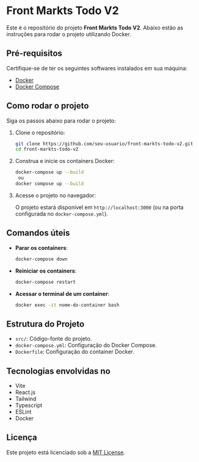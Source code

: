 # Front Markts Todo V2

Este é o repositório do projeto **Front Markts Todo V2**. Abaixo estão as instruções para rodar o projeto utilizando Docker.

## Pré-requisitos

Certifique-se de ter os seguintes softwares instalados em sua máquina:

- [Docker](https://www.docker.com/)
- [Docker Compose](https://docs.docker.com/compose/)

## Como rodar o projeto

Siga os passos abaixo para rodar o projeto:

1. Clone o repositório:

   ```bash
   git clone https://github.com/seu-usuario/front-markts-todo-v2.git
   cd front-markts-todo-v2
   ```
2. Construa e inicie os containers Docker:

   ```bash
   docker-compose up --build 
   	ou 
   docker compose up --build
   ```
3. Acesse o projeto no navegador:

   O projeto estará disponível em `http://localhost:3000` (ou na porta configurada no `docker-compose.yml`).

## Comandos úteis

- **Parar os containers**:

  ```bash
  docker-compose down
  ```
- **Reiniciar os containers**:

  ```bash
  docker-compose restart
  ```
- **Acessar o terminal de um container**:

  ```bash
  docker exec -it nome-do-container bash
  ```

## Estrutura do Projeto

- `src/`: Código-fonte do projeto.
- `docker-compose.yml`: Configuração do Docker Compose.
- `Dockerfile`: Configuração do container Docker.

## Tecnologias envolvidas no 

- Vite
- React.js
- Tailwind
- Typescript
- ESLint
- Docker

## Licença

Este projeto está licenciado sob a [MIT License](LICENSE).
